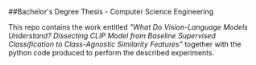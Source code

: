 ##Bachelor's Degree Thesis - Computer Science Engineering

This repo contains the work entitled *"What Do Vision-Language Models Understand? Dissecting CLIP Model from Baseline Supervised Classification to Class-Agnostic Similarity Features"* together with the python code produced to perform the described experiments.

